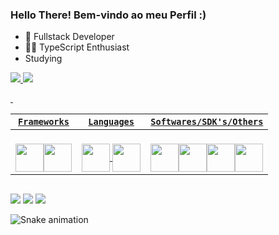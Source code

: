 ### Hello There! Bem-vindo ao meu Perfil :)

- 🔭 Fullstack Developer
- 🐱‍👤 TypeScript Enthusiast
-  Studying <img  height="15" weight="20" src="https://go.dev/images/go-logo-white.svg">



<div>
  <a href="github.com/Serinolli">
    <img src="https://github-readme-stats.vercel.app/api?username=serinolli&count_private=true&show_icons=true&theme=vision-friendly-dark">
<!--     <img src="https://github-readme-stats.vercel.app/api/top-langs/?username=serinolli&theme=dark"> -->
  <img src="https://github-readme-streak-stats.herokuapp.com?user=Serinolli&theme=dark&date_format=j%2Fn%5B%2FY%5D">
</div>

&nbsp;

|`Frameworks` | `Languages` | `Softwares/SDK's/Others` |  
|---|---|---|
| <div style="display:inline_block"><br><img align="center" height="45" weight="55" src="https://cdn.jsdelivr.net/gh/devicons/devicon/icons/angularjs/angularjs-original.svg" /><img align="center" height="45" weight="55" src="https://cdn.jsdelivr.net/gh/devicons/devicon/icons/bootstrap/bootstrap-original.svg" /></div> | <div style="display:inline_block"><br> <img align="center" height="45" weight="55" src="https://cdn.jsdelivr.net/gh/devicons/devicon/icons/csharp/csharp-original.svg" /> <img align="center" height="45" weight="55" src="https://cdn.jsdelivr.net/gh/devicons/devicon/icons/typescript/typescript-original.svg" />  </div> | <div style="display:inline_block"><br><img align="center" height="45" weight="55" src="https://cdn.jsdelivr.net/gh/devicons/devicon/icons/microsoftsqlserver/microsoftsqlserver-plain.svg" /><img align="center" height="45" weight="55" src="https://cdn.jsdelivr.net/gh/devicons/devicon/icons/ionic/ionic-original.svg" /><img align="center" height="45" weight="55" src="https://cdn.jsdelivr.net/gh/devicons/devicon/icons/html5/html5-original.svg" /><img align="center" height="45" weight="55" src="https://cdn.jsdelivr.net/gh/devicons/devicon/icons/css3/css3-original.svg" /></div> |  

  
  ##

  <div> 
  <a href="https://instagram.com/rafael_serinolli" target="_blank"><img src="https://img.shields.io/badge/-Instagram-%23E4405F?style=for-the-badge&logo=instagram&logoColor=white" target="_blank"></a> 
  <a href = "mailto:rafael.serinolli2@gmail.com"><img src="https://img.shields.io/badge/-Gmail-%23333?style=for-the-badge&logo=gmail&logoColor=white" target="_blank"></a>
  <a href="https://www.linkedin.com/in/serinolli" target="_blank"><img src="https://img.shields.io/badge/-LinkedIn-%230077B5?style=for-the-badge&logo=linkedin&logoColor=white" target="_blank"></a> 
 
  ![Snake animation](https://github.com/serinolli/serinolli/blob/output/github-contribution-grid-snake.svg)
 
</div>
